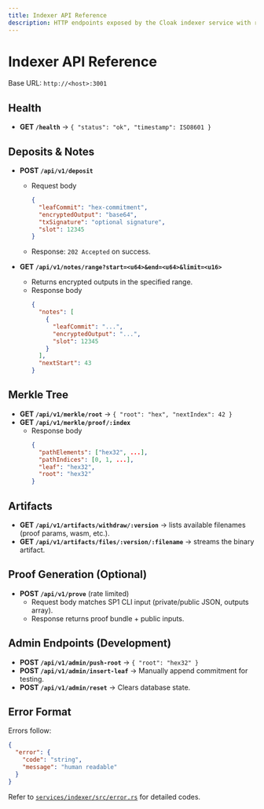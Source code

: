 ```yaml
---
title: Indexer API Reference
description: HTTP endpoints exposed by the Cloak indexer service with request/response schemas.
---
```


# Indexer API Reference

Base URL: `http://<host>:3001`

## Health

- **GET `/health`** → `{ "status": "ok", "timestamp": ISO8601 }`

## Deposits & Notes

- **POST `/api/v1/deposit`**
  - Request body
    ```json
    {
      "leafCommit": "hex-commitment",
      "encryptedOutput": "base64",
      "txSignature": "optional signature",
      "slot": 12345
    }
    ```
  - Response: `202 Accepted` on success.

- **GET `/api/v1/notes/range?start=<u64>&end=<u64>&limit=<u16>`**
  - Returns encrypted outputs in the specified range.
  - Response body
    ```json
    {
      "notes": [
        {
          "leafCommit": "...",
          "encryptedOutput": "...",
          "slot": 12345
        }
      ],
      "nextStart": 43
    }
    ```

## Merkle Tree

- **GET `/api/v1/merkle/root`** → `{ "root": "hex", "nextIndex": 42 }`
- **GET `/api/v1/merkle/proof/:index`**
  - Response body
    ```json
    {
      "pathElements": ["hex32", ...],
      "pathIndices": [0, 1, ...],
      "leaf": "hex32",
      "root": "hex32"
    }
    ```

## Artifacts

- **GET `/api/v1/artifacts/withdraw/:version`** → lists available filenames (proof params, wasm, etc.).
- **GET `/api/v1/artifacts/files/:version/:filename`** → streams the binary artifact.

## Proof Generation (Optional)

- **POST `/api/v1/prove`** (rate limited)
  - Request body matches SP1 CLI input (private/public JSON, outputs array).
  - Response returns proof bundle + public inputs.

## Admin Endpoints (Development)

- **POST `/api/v1/admin/push-root`** → `{ "root": "hex32" }`
- **POST `/api/v1/admin/insert-leaf`** → Manually append commitment for testing.
- **POST `/api/v1/admin/reset`** → Clears database state.

## Error Format

Errors follow:

```json
{
  "error": {
    "code": "string",
    "message": "human readable"
  }
}
```

Refer to [`services/indexer/src/error.rs`](https://github.com/cloak-labz/cloak/blob/main/services/indexer/src/error.rs) for detailed codes.

